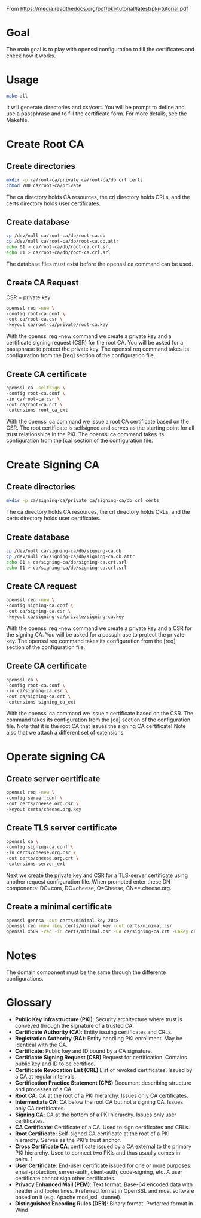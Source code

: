 From https://media.readthedocs.org/pdf/pki-tutorial/latest/pki-tutorial.pdf

# Goal

The main goal is to play with openssl configuration to fill the certificates and check how it works.

# Usage

```bash
make all 
```

It will generate directories and csr/cert.
You will be prompt to define and use a passphrase and to fill the certificate form.
For more details, see the Makefile.

# Create Root CA

## Create directories

```bash
mkdir -p ca/root-ca/private ca/root-ca/db crl certs
chmod 700 ca/root-ca/private
```

The ca directory holds CA resources, the crl directory holds CRLs, and the certs directory holds user certificates.

## Create database

```bash
cp /dev/null ca/root-ca/db/root-ca.db
cp /dev/null ca/root-ca/db/root-ca.db.attr
echo 01 > ca/root-ca/db/root-ca.crt.srl
echo 01 > ca/root-ca/db/root-ca.crl.srl
```

The database files must exist before the openssl ca command can be used.

## Create CA Request

CSR + private key

```bash
openssl req -new \
-config root-ca.conf \
-out ca/root-ca.csr \
-keyout ca/root-ca/private/root-ca.key
```

With the openssl req -new command we create a private key and a certificate signing request (CSR) for the root CA.
You will be asked for a passphrase to protect the private key.
The openssl req command takes its configuration from the [req] section of the configuration file.

   
## Create CA certificate

```bash
openssl ca -selfsign \
-config root-ca.conf \
-in ca/root-ca.csr \
-out ca/root-ca.crt \
-extensions root_ca_ext
```

With the openssl ca command we issue a root CA certificate based on the CSR. The root certificate is selfsigned
and serves as the starting point for all trust relationships in the PKI. The openssl ca command takes its
configuration from the [ca] section of the configuration file.

# Create Signing CA

## Create directories

```bash
mkdir -p ca/signing-ca/private ca/signing-ca/db crl certs
```
The ca directory holds CA resources, the crl directory holds CRLs, and the certs directory holds user certificates.

## Create database

```bash
cp /dev/null ca/signing-ca/db/signing-ca.db
cp /dev/null ca/signing-ca/db/signing-ca.db.attr
echo 01 > ca/signing-ca/db/signing-ca.crt.srl
echo 01 > ca/signing-ca/db/signing-ca.crl.srl
```

## Create CA request

```bash
openssl req -new \
-config signing-ca.conf \
-out ca/signing-ca.csr \
-keyout ca/signing-ca/private/signing-ca.key
```

With the openssl req -new command we create a private key and a CSR for the signing CA. You will be asked
for a passphrase to protect the private key. The openssl req command takes its configuration from the [req] section
of the configuration file.

## Create CA certificate

```bash
openssl ca \
-config root-ca.conf \
-in ca/signing-ca.csr \
-out ca/signing-ca.crt \
-extensions signing_ca_ext
```

With the openssl ca command we issue a certificate based on the CSR. The command takes its configuration from
the [ca] section of the configuration file. Note that it is the root CA that issues the signing CA certificate! Note also
that we attach a different set of extensions.


# Operate signing CA

## Create server certificate

```bash
openssl req -new \
-config server.conf \
-out certs/cheese.org.csr \
-keyout certs/cheese.org.key
```

## Create TLS server certificate

```bash
openssl ca \
-config signing-ca.conf \
-in certs/cheese.org.csr \
-out certs/cheese.org.crt \
-extensions server_ext
```
Next we create the private key and CSR for a TLS-server certificate using another request configuration file.
When prompted enter these DN components: DC=com, DC=cheese, O=Cheese, CN=*.cheese.org.


## Create a minimal certificate

```bash
openssl genrsa -out certs/minimal.key 2048
openssl req -new -key certs/minimal.key -out certs/minimal.csr
openssl x509 -req -in certs/minimal.csr -CA ca/signing-ca.crt -CAkey ca/signing-ca/private/signing-ca.key -CAcreateserial -out certs/minimal.crt -days 1024 -sha256                   
```


# Notes

The domain component must be the same through the differente configurations.

# Glossary

* **Public Key Infrastructure (PKI)**: Security architecture where trust is conveyed through the signature of a trusted
CA.
* **Certificate Authority (CA)**: Entity issuing certificates and CRLs.
* **Registration Authority (RA)**: Entity handling PKI enrollment. May be identical with the CA.
* **Certificate**: Public key and ID bound by a CA signature.
* **Certificate Signing Request (CSR)** Request for certification. Contains public key and ID to be certified.
* **Certificate Revocation List (CRL)** List of revoked certificates. Issued by a CA at regular intervals.
* **Certification Practice Statement (CPS)** Document describing structure and processes of a CA.
* **Root CA**: CA at the root of a PKI hierarchy. Issues only CA certificates.
* **Intermediate CA**: CA below the root CA but not a signing CA. Issues only CA certificates.
* **Signing CA**: CA at the bottom of a PKI hierarchy. Issues only user certificates.
* **CA Certificate**: Certificate of a CA. Used to sign certificates and CRLs.
* **Root Certificate**: Self-signed CA certificate at the root of a PKI hierarchy. Serves as the PKI’s trust anchor.
* **Cross Certificate CA**: certificate issued by a CA external to the primary PKI hierarchy. Used to connect two PKIs
and thus usually comes in pairs. 1
* **User Certificate**: End-user certificate issued for one or more purposes: email-protection, server-auth, client-auth,
code-signing, etc. A user certificate cannot sign other certificates.
* **Privacy Enhanced Mail (PEM)**: Text format. Base-64 encoded data with header and footer lines. Preferred format
in OpenSSL and most software based on it (e.g. Apache mod_ssl, stunnel).
* **Distinguished Encoding Rules (DER)**: Binary format. Preferred format in Wind